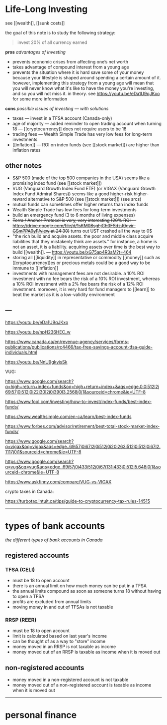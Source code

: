 # Life-Long Investing

see [[wealth]], [[sunk costs]]

the goal of this note is to study the following strategy:

> invest 20% of all currency earned

**pros** _advantages of investing_

- prevents economic crises from affecting one’s net worth
- takes advantage of compound interest from a young age
- prevents the situation where it is hard save some of your money because your lifestyle is shaped around spending a certain amount of it. however, implementing this strategy from a young age will mean that you will never know what it's like to have the money you're investing, and so you will not miss it. in theory. see <https://youtu.be/eDa1U9qJKxo> for some more information

**cons** _possible issues of investing &mdash; with solutions_

- taxes &mdash; invest in a TFSA account (Canada-only)
- age of majority &mdash; added reminder to open trading account when turning 18 &mdash; [[cryptocurrency]] does not require users to be 18
- trading fees &mdash; Wealth Simple Trade has very low fees for long-term investments
- [[inflation]] &mdash; ROI on index funds (see [[stock market]]) are higher than inflation rates

## other notes

- S&P 500 (made of the top 500 companies in the USA) seems like a promising index fund (see [[stock market]])
- VUG (Vanguard Growth Index Fund ETF) (or VIGAX (Vanguard Growth Index Fund Admiral Shares)) seems like a good higher-risk higher-reward alternative to S&P 500 (see [[stock market]]) (see srcs)
- mutual funds can sometimes offer higher returns than index funds
- Wealth Simple Trade has low fees for long-term investments
- build an emergency fund (3 to 6 months of living expenses)
- ~~Terra / Anchor Protocol is very, very interesting (20% ROI &mdash; <https://drive.google.com/file/d/1sKM08sghjCh0FSdzJ0gvir-GSmPPA9yF/view> at 24:30)~~ turns out UST crashed all the way to 0$
- "the rich build and acquire assets. the poor and middle class acquire liabilities that they mistakenly think are assets." for instance, a home is not an asset, it is a liability. acquiring assets over time is the best way to build [[wealth]]. &mdash; <https://youtu.be/xG75ap4R3aM?t=464>
- storing all [[liquidity]] in representative or commodity [[money]] such as [[cryptocurrency]]es or precious metals could be a good way to be immune to [[inflation]]
- investments with management fees are not desirable. a 10% ROI investment with no fee bears the risk of a 10% ROI investment, whereas a 10% ROI investment with a 2% fee bears the risk of a 12% ROI investment. moreover, it is very hard for fund managers to [[learn]] to beat the market as it is a low-validity environment

## &mdash;

<https://youtu.be/eDa1U9qJKxo>

<https://youtu.be/npH236HEC_w>

<https://www.canada.ca/en/revenue-agency/services/forms-publications/publications/rc4466/tax-free-savings-account-tfsa-guide-individuals.html>

<https://youtu.be/NnU9gkyisSk>

VUG:

<https://www.google.com/search?q=high+return+index+funds&oq=high+return+index+&aqs=edge.0.0i512l2j69i57j0i512j0i22i30l2j0i390l3.2568j0j1&sourceid=chrome&ie=UTF-8>

<https://www.fool.com/investing/how-to-invest/index-funds/best-index-funds/>

<https://www.wealthsimple.com/en-ca/learn/best-index-funds>

<https://www.forbes.com/advisor/retirement/best-total-stock-market-index-funds/>

<https://www.google.com/search?q=vigax&oq=vigax&aqs=edge..69i57j0i67l2j0i512j0i20i263i512j0i512j0i67l2.1117j0j1&sourceid=chrome&ie=UTF-8>

<https://www.google.com/search?q=vug&oq=vug&aqs=edge..69i57j0i433i512j0i67i131i433j0i512l5.648j0j1&sourceid=chrome&ie=UTF-8>

<https://www.askfinny.com/compare/VUG-vs-VIGAX>

crypto taxes in Canada:

<https://turbotax.intuit.ca/tips/guide-to-cryptocurrency-tax-rules-14515>

---

# types of bank accounts

_the different types of bank accounts in Canada_

## registered accounts

### TFSA (CELI)

- must be 18 to open account
- there is an annual limit on how much money can be put in a TFSA
- the annual limits compound as soon as someone turns 18 without having to open a TFSA
- profits are excluded from annual limits
- moving money in and out of TFSAs is not taxable

### RRSP (REER)

- must be 18 to open account
- limit is calculated based on last year's income
- can be thought of as a way to "store" income
- money moved in an RRSP is not taxable as income
- money moved out of an RRSP is taxable as income when it is moved out

## non-registered accounts

- money moved in a non-registered account is not taxable
- money moved out of a non-registered account is taxable as income when it is moved out

---

# personal finance
